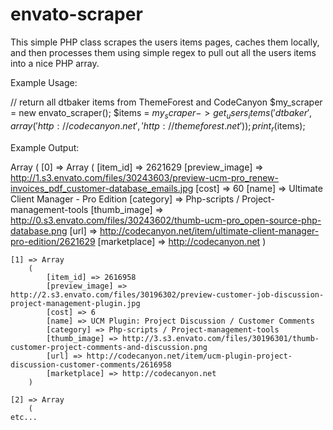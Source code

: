 envato-scraper
==============


This simple PHP class scrapes the users items pages, caches them locally, and then processes them using simple regex to pull out all the users items into a nice PHP array.

Example Usage:

// return all dtbaker items from ThemeForest and CodeCanyon
$my_scraper = new envato_scraper();
$items = $my_scraper->get_users_items('dtbaker',array('http://codecanyon.net','http://themeforest.net'));
print_r($items);

Example Output:

Array
(
    [0] => Array
        (
            [item_id] => 2621629
            [preview_image] => http://1.s3.envato.com/files/30243603/preview-ucm-pro_renew-invoices_pdf_customer-database_emails.jpg
            [cost] => 60
            [name] => Ultimate Client Manager - Pro Edition
            [category] => Php-scripts / Project-management-tools
            [thumb_image] => http://0.s3.envato.com/files/30243602/thumb-ucm-pro_open-source-php-database.png
            [url] => http://codecanyon.net/item/ultimate-client-manager-pro-edition/2621629
            [marketplace] => http://codecanyon.net
        )

    [1] => Array
        (
            [item_id] => 2616958
            [preview_image] => http://2.s3.envato.com/files/30196302/preview-customer-job-discussion-project-management-plugin.jpg
            [cost] => 6
            [name] => UCM Plugin: Project Discussion / Customer Comments
            [category] => Php-scripts / Project-management-tools
            [thumb_image] => http://3.s3.envato.com/files/30196301/thumb-customer-project-comments-and-discussion.png
            [url] => http://codecanyon.net/item/ucm-plugin-project-discussion-customer-comments/2616958
            [marketplace] => http://codecanyon.net
        )

    [2] => Array
        (
	etc...
